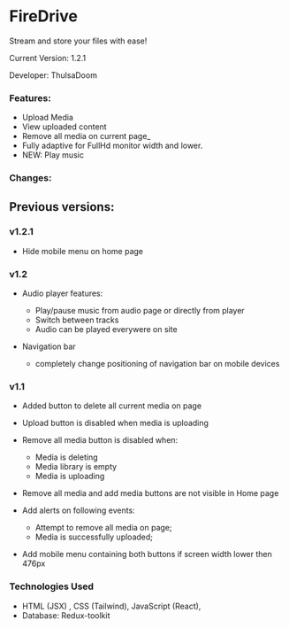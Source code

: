 # FireDrive

Stream and store your files with ease!

Current Version: 1.2.1

Developer: ThulsaDoom

### Features:

- Upload Media
- View uploaded content
- Remove all media on current page_
- Fully adaptive for FullHd monitor width and lower.
- NEW: Play music

### Changes:

## Previous versions:

### v1.2.1

- Hide mobile menu on home page

### v1.2

- Audio player features:
    - Play/pause music from audio page or directly from player
    - Switch between tracks
    - Audio can be played everywere on site


- Navigation bar
    - completely change positioning of navigation bar on mobile devices

### v1.1

- Added button to delete all current media on page
- Upload button is disabled when media is uploading


- Remove all media button is disabled when:
    - Media is deleting
    - Media library is empty
    - Media is uploading


- Remove all media and add media buttons are not visible in Home page


- Add alerts on following events:
    - Attempt to remove all media on page;
    - Media is successfully uploaded;


- Add mobile menu containing both buttons if screen width lower then 476px

### Technologies Used

- HTML (JSX) , CSS (Tailwind), JavaScript (React),
- Database: Redux-toolkit